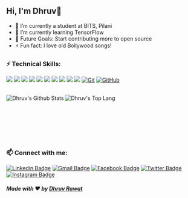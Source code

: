 ## Hi, I'm Dhruv👋

- 🔭 I’m currently a student at BITS, Pilani
- 🌱 I’m currently learning TensorFlow
- 🥅 Future Goals: Start contributing more to open source
- ⚡ Fun fact: I love old Bollywood songs!

### ⚡ Technical Skills:

<img src = "https://img.shields.io/badge/-HTML5-E34F26?style=flat-square&logo=html5&logoColor=white"> <img src = "https://img.shields.io/badge/-CSS3-1572B6?style=flat-square&logo=css3&logoColor=white"> <img src="https://img.shields.io/badge/-Bootstrap-563D7C?style=flat-square&logo=bootstrap&logoColor=white"> <img src="https://img.shields.io/badge/-JavaScript-black?style=flat-square&logo=javascript&logoColor=eed718"> <img src="https://img.shields.io/badge/-React-161616?style=flat-square&logo=react&logoColor=00d9ff"> <img src="https://img.shields.io/badge/-C%20&%20C++-659ad2?style=flat-square&logo=c%2B%2B&logoColor=ffffff"> <img src="https://img.shields.io/badge/-Python%203-black?style=flat-square&logo=python&logoColor=white"> <img src="https://img.shields.io/badge/-Problem%20Solving-ffa804?style=flat-square"> <img src="https://img.shields.io/badge/-Machine%20Learning-102230?style=flat-square"> <img src="https://img.shields.io/badge/-R-black?style=flat-square&logo=r&logoColor=5b8cc4"> [![Git](https://img.shields.io/badge/-Git-black?style=flat-square&logo=git&link=https://github.com/thedhruvrawat)](https://github.com/thedhruvrawat) [![GitHub](https://img.shields.io/badge/-GitHub-181717?style=flat-square&logo=github&link=https://github.com/thedhruvrawat)](https://github.com/thedhruvrawat)

<br />

<a href="https://github.com/anuraghazra/github-readme-stats">
    <img align="left" alt="Dhruv's Github Stats" src="https://github-readme-stats.vercel.app/api?username=thedhruvrawat&show_icons=true&hide=stars,issues&count_private=true&show_icons=true&hide_border=true" />
</a>
<a href="https://github.com/anuraghazra/convoychat">
    <img align="left" alt="Dhruv's Top Lang" src="https://github-readme-stats.vercel.app/api/top-langs/?username=thedhruvrawat&show_icons=true&hide_border=true&layout=compact" />
</a>

<br />
<br /><br /><br /><br /><br /><br />


### 📫 Connect with me:


[![Linkedin Badge](https://img.shields.io/badge/-LinkedIn-blue?style=flat-square&logo=Linkedin&logoColor=white&link=https://www.linkedin.com/in/thedhruvrawat/)](https://www.linkedin.com/in/thedhruvrawat/)
[![Gmail Badge](https://img.shields.io/badge/-Gmail-c14438?style=flat-square&logo=Gmail&logoColor=white&link=mailto:dhruv.noida175@gmail.com)](mailto:dhruv.noida175@gmail.com)
[![Facebook Badge](https://img.shields.io/badge/-Facebook-%231877F2.svg?&style=flat-square&logo=facebook&logoColor=white&link=https://facebook.com/thedhruvrawat)](https://facebook.com/thedhruvrawat) 
[![Twitter Badge](https://img.shields.io/badge/-Twitter-1ca0f1?style=flat-square&labelColor=1ca0f1&logo=twitter&logoColor=white&link=https://twitter.com/thedhruvrawat)](https://twitter.com/thedhruvrawat) 
[![Instagram Badge](https://img.shields.io/badge/Instagram-%23E4405F.svg?style=flat-square&logo=instagram&logoColor=white&link=https://instagram.com/thedhruvrawat/)](https://instagram.com/thedhruvrawat)

##### Made with ❤️ by [Dhruv Rawat](https://github.com/thedhruvrawat)

